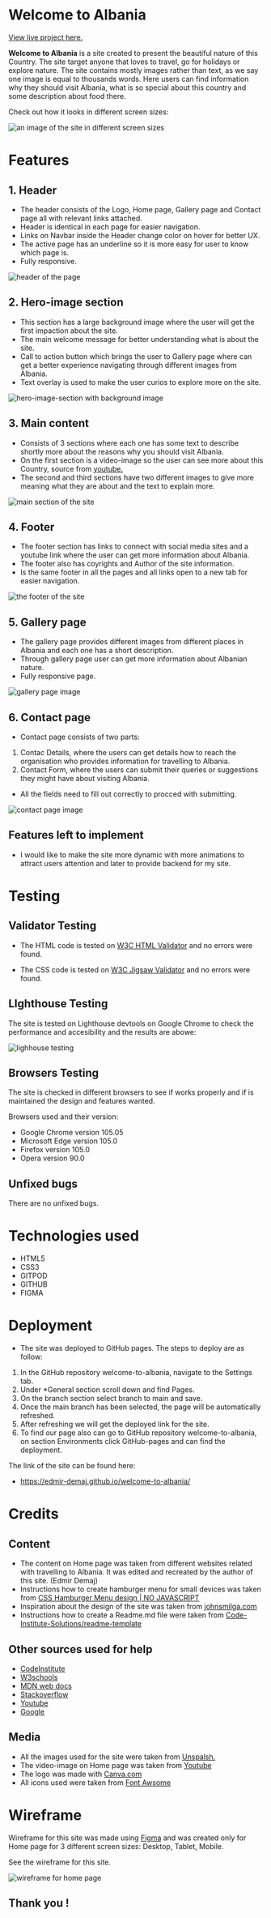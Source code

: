 # **Welcome to Albania**

[View live project here.](https://edmir-demaj.github.io/welcome-to-albania/)

**Welcome to Albania** is a site created to present the beautiful nature of this Country. The site target anyone that loves to travel, go for holidays or explore nature. The site contains mostly images rather than text, as we say one image is equal to thousands words. Here users can find information why they should visit Albania, what is so special about this country and some description about food there.

Check out how it looks in different screen sizes:

![an image of the site in different screen sizes](assets/image/readme.md-images/responsive-site.png)

# **Features**

## **1. Header**
- The header consists of the Logo, Home page, Gallery page and Contact page all with relevant links attached.
- Header is identical in each page for easier navigation.
- Links on Navbar inside the Header change color on hover for better UX.
- The active page has an underline so it is more easy for user to know which page is.
- Fully responsive.

![header of the page](assets/image/readme.md-images/header.png)

## **2. Hero-image section**
- This section has a large background image where the user will get the first impaction about the site.
- The main welcome message for better understanding what is about the site.
- Call to action button which brings the user to Gallery page where can get a better experience navigating through different images from Albania.
- Text overlay is used to make the user curios to explore more on the site.

![hero-image-section with background image](assets/image/readme.md-images/hero-image-section.png)

## **3. Main content**
- Consists of 3 sections where each one has some text to describe shortly more about the reasons why you should visit Albania.
- On the first section is a video-image so the user can see more about this Country, source from [youtube.](https://www.youtube.com/watch?v=yg9k2uOdciM&t=5s)
- The second and third sections have two different images to give more meaning what they are about and the text to explain more.

![main section of the site](assets/image/readme.md-images/main-section.png)

## **4. Footer**
- The footer section has links to connect with social media sites and a youtube link where the user can get more information about Albania.
- The footer also has coyrights and Author of the site information.
- Is the same footer in all the pages and all links open to a new tab for easier navigation.

![the footer of the site](assets/image/readme.md-images/footer.png)

## **5. Gallery page**
- The gallery page provides different images from different places in Albania and each one has a short description.
- Through gallery page user can get more information about Albanian nature.
- Fully responsive page.

![gallery page image](assets/image/readme.md-images/gallery-page.png)

## **6. Contact page**
- Contact page consists of two parts:
1. Contac Details, where the users can get details how to reach the organisation who provides information for travelling to Albania.
2. Contact Form, where the users can submit their queries or suggestions they might have about visiting Albania.
- All the fields need to fill out correctly to procced with submitting.

![contact page image](assets/image/readme.md-images/contact%20page.png)

## **Features left to implement**
- I would like to make the site more dynamic with more animations to attract users attention and later to provide backend for my site.

# **Testing**

## **Validator Testing**

- The HTML code is tested on [W3C HTML Validator](https://validator.w3.org/nu/#textarea) and no errors were found.

- The CSS code is tested on [W3C Jigsaw Validator](https://jigsaw.w3.org/css-validator/validator) and no errors were found.

## **LIghthouse Testing**

The site is tested on Lighthouse devtools on Google Chrome to check the performance and accesibility and the results are abowe:

![lighhouse testing](assets/image/readme.md-images/lighthouse-performance-home-page.png)

## **Browsers Testing**

The site is checked in different browsers to see if works properly and if is maintained the design and features wanted.

Browsers used and their version:
- Google Chrome version 105.05
- Microsoft Edge version 105.0
- Firefox version 105.0
- Opera version 90.0

## **Unfixed bugs**

There are no unfixed bugs.

# **Technologies used**

- HTML5
- CSS3 
- GITPOD
- GITHUB
- FIGMA

# **Deployment**
- The site was deployed to GitHub pages. The steps to deploy are as follow:
 1. In the GitHub repository welcome-to-albania, navigate to the Settings tab.
 2. Under *General section scroll down and find Pages.
 3. On the branch section select branch to main and save.
 4. Once the main branch has been selected, the page will be automatically refreshed.
 5. After refreshing we will get the deployed link for the site.
 6. To find our page also can go to GitHub repository welcome-to-albania, on section Environments click GitHub-pages and can find the deployment.

 The link of the site can be found here:
 - https://edmir-demaj.github.io/welcome-to-albania/

 # **Credits**

## **Content**

- The content on Home page was taken from different websites related with travelling to Albania. It was edited and recreated by the author of this site. (Edmir Demaj)
- Instructions how to create hamburger menu for small devices was taken from [CSS Hamburger Menu design | NO JAVASCRIPT](https://www.youtube.com/watch?v=kNiic1CaXrQ&t=618s)
- Inspiration about the design of the site was taken from [johnsmilga.com](https://html-css-flexbox-backroads-new-design.netlify.app/)
- Instructions how to create a Readme.md file were taken from [Code-Institute-Solutions/readme-template](https://github.com/Code-Institute-Solutions/readme-template)

 ## **Other sources used for help**

 - [CodeInstitute](https://learn.codeinstitute.net/ci_program/diplomainfullstacksoftwarecommoncurriculum)
 - [W3schools](https://www.w3schools.com/html/default.asp)
 - [MDN web docs](https://developer.mozilla.org/en-US/docs/Learn/Getting_started_with_the_web/HTML_basics)
 - [Stackoverflow](https://stackoverflow.com/)
 - [Youtube](https://www.youtube.com/results?search_query=flexbox+and+grid)
 - [Google](https://www.google.co.uk/)

 ## **Media**

- All the images used for the site were taken from [Unspalsh.](https://unsplash.com/)
- The video-image on Home page was taken from [Youtube](https://www.youtube.com/watch?v=yg9k2uOdciM)
- The logo was made with [Canva.com](https://www.canva.com/design/DAFNWUi8Ar0/ukgdC9kMg6_DThWJ5jdBUA/edit)
- All icons used were taken from [Font Awsome](https://fontawesome.com/)

# **Wireframe**

Wireframe for this site was made using [Figma](https://www.figma.com/) and was created only for Home page for 3 different screen sizes: 
Desktop, Tablet, Mobile.

See the wireframe for this site.

![wireframe for home page](assets/image/readme.md-images/Desktop%20Version_Project_1.jpg)

 ## **Thank you !**


